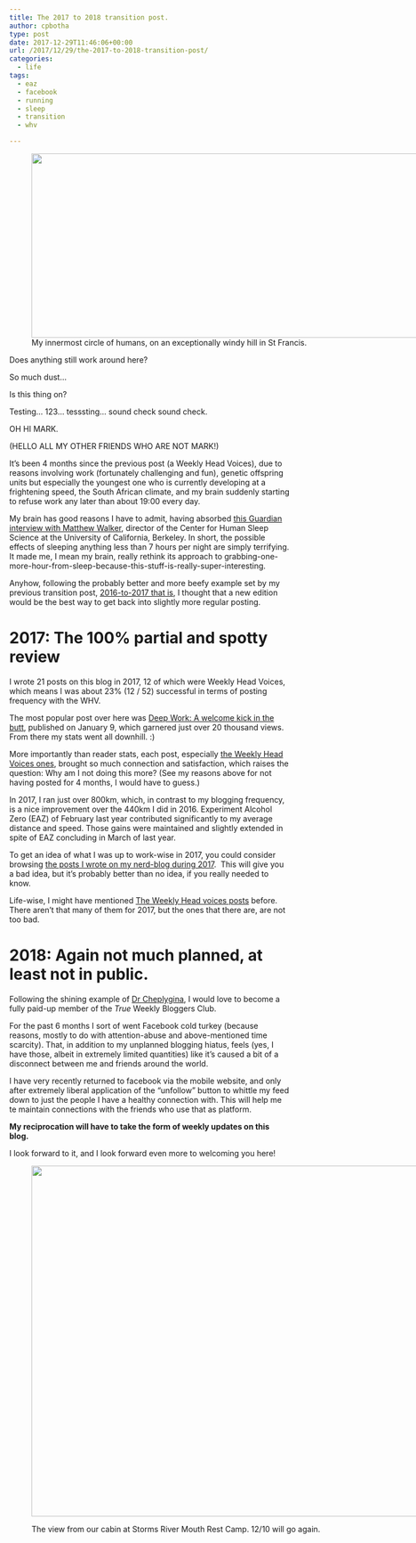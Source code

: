 ```yaml
---
title: The 2017 to 2018 transition post.
author: cpbotha
type: post
date: 2017-12-29T11:46:06+00:00
url: /2017/12/29/the-2017-to-2018-transition-post/
categories:
  - life
tags:
  - eaz
  - facebook
  - running
  - sleep
  - transition
  - whv

---
```

<figure id="attachment_2959" aria-describedby="caption-attachment-2959" style="width: 840px" class="wp-caption alignnone"><a href="https://cpbotha.net/wp-content/uploads/2017/12/IMG_2827-PANO.jpg" data-rel="lightbox-image-0" data-rl_title="" data-rl_caption="" title=""><img data-attachment-id="2959" data-permalink="https://cpbotha.net/2017/12/29/the-2017-to-2018-transition-post/img_2827-pano/" data-orig-file="https://cpbotha.net/wp-content/uploads/2017/12/IMG_2827-PANO.jpg" data-orig-size="5213,2057" data-comments-opened="1" data-image-meta="{&quot;aperture&quot;:&quot;0&quot;,&quot;credit&quot;:&quot;&quot;,&quot;camera&quot;:&quot;iPhone 6s&quot;,&quot;caption&quot;:&quot;&quot;,&quot;created_timestamp&quot;:&quot;1514221389&quot;,&quot;copyright&quot;:&quot;&quot;,&quot;focal_length&quot;:&quot;4.1500000953674&quot;,&quot;iso&quot;:&quot;0&quot;,&quot;shutter_speed&quot;:&quot;0&quot;,&quot;title&quot;:&quot;&quot;,&quot;orientation&quot;:&quot;0&quot;}" data-image-title="IMG_2827-PANO" data-image-description="" data-medium-file="https://cpbotha.net/wp-content/uploads/2017/12/IMG_2827-PANO-300x118.jpg" data-large-file="https://cpbotha.net/wp-content/uploads/2017/12/IMG_2827-PANO-1024x404.jpg" class="wp-image-2959 size-large" src="https://cpbotha.net/wp-content/uploads/2017/12/IMG_2827-PANO-1024x404.jpg" alt="" width="840" height="331" srcset="https://cpbotha.net/wp-content/uploads/2017/12/IMG_2827-PANO-1024x404.jpg 1024w, https://cpbotha.net/wp-content/uploads/2017/12/IMG_2827-PANO-300x118.jpg 300w, https://cpbotha.net/wp-content/uploads/2017/12/IMG_2827-PANO-768x303.jpg 768w, https://cpbotha.net/wp-content/uploads/2017/12/IMG_2827-PANO-1200x474.jpg 1200w" sizes="(max-width: 709px) 85vw, (max-width: 909px) 67vw, (max-width: 1362px) 62vw, 840px" /></a><figcaption id="caption-attachment-2959" class="wp-caption-text">My innermost circle of humans, on an exceptionally windy hill in St Francis.</figcaption></figure> 

Does anything still work around here?

So much dust&#8230;

Is this thing on?

Testing&#8230; 123&#8230; tesssting&#8230; sound check sound check.

OH HI MARK.

(HELLO ALL MY OTHER FRIENDS WHO ARE NOT MARK!)

It&#8217;s been 4 months since the previous post (a Weekly Head Voices), due to reasons involving work (fortunately challenging and fun), genetic offspring units but especially the youngest one who is currently developing at a frightening speed, the South African climate, and my brain suddenly starting to refuse work any later than about 19:00 every day.

My brain has good reasons I have to admit, having absorbed [this Guardian interview with Matthew Walker][1], director of the Center for Human Sleep Science at the University of California, Berkeley. In short, the possible effects of sleeping anything less than 7 hours per night are simply terrifying. It made me, I mean my brain, really rethink its approach to grabbing-one-more-hour-from-sleep-because-this-stuff-is-really-super-interesting.

Anyhow, following the probably better and more beefy example set by my previous transition post, [2016-to-2017 that is][2], I thought that a new edition would be the best way to get back into slightly more regular posting.

# 2017: The 100% partial and spotty review

I wrote 21 posts on this blog in 2017, 12 of which were Weekly Head Voices, which means I was about 23% (12 / 52) successful in terms of posting frequency with the WHV.

The most popular post over here was [Deep Work: A welcome kick in the butt][3], published on January 9, which garnered just over 20 thousand views. From there my stats went all downhill. :)

More importantly than reader stats, each post, especially [the Weekly Head Voices ones][4], brought so much connection and satisfaction, which raises the question: Why am I not doing this more? (See my reasons above for not having posted for 4 months, I would have to guess.)

In 2017, I ran just over 800km, which, in contrast to my blogging frequency, is a nice improvement over the 440km I did in 2016. Experiment Alcohol Zero (EAZ) of February last year contributed significantly to my average distance and speed. Those gains were maintained and slightly extended in spite of EAZ concluding in March of last year.

To get an idea of what I was up to work-wise in 2017, you could consider browsing [the posts I wrote on my nerd-blog during 2017][5].  This will give you a bad idea, but it&#8217;s probably better than no idea, if you really needed to know.

Life-wise, I might have mentioned [The Weekly Head voices posts][6] before. There aren&#8217;t that many of them for 2017, but the ones that there are, are not too bad.

# 2018: Again not much planned, at least not in public.

Following the shining example of [Dr Cheplygina][7], I would love to become a fully paid-up member of the _True_ Weekly Bloggers Club.

For the past 6 months I sort of went Facebook cold turkey (because reasons, mostly to do with attention-abuse and above-mentioned time scarcity). That, in addition to my unplanned blogging hiatus, feels (yes, I have those, albeit in extremely limited quantities) like it&#8217;s caused a bit of a disconnect between me and friends around the world.

I have very recently returned to facebook via the mobile website, and only after extremely liberal application of the &#8220;unfollow&#8221; button to whittle my feed down to just the people I have a healthy connection with. This will help me te maintain connections with the friends who use that as platform.

**My reciprocation will have to take the form of weekly updates on this blog.**

I look forward to it, and I look forward even more to welcoming you here!<figure id="attachment_2960" aria-describedby="caption-attachment-2960" style="width: 840px" class="wp-caption alignnone"><a href="https://cpbotha.net/wp-content/uploads/2017/12/IMG_2669.jpg" data-rel="lightbox-image-1" data-rl_title="" data-rl_caption="" title="">

<img data-attachment-id="2960" data-permalink="https://cpbotha.net/2017/12/29/the-2017-to-2018-transition-post/img_2669/" data-orig-file="https://cpbotha.net/wp-content/uploads/2017/12/IMG_2669.jpg" data-orig-size="4032,3024" data-comments-opened="1" data-image-meta="{&quot;aperture&quot;:&quot;2.2&quot;,&quot;credit&quot;:&quot;&quot;,&quot;camera&quot;:&quot;iPhone 6s&quot;,&quot;caption&quot;:&quot;&quot;,&quot;created_timestamp&quot;:&quot;1513452538&quot;,&quot;copyright&quot;:&quot;&quot;,&quot;focal_length&quot;:&quot;4.15&quot;,&quot;iso&quot;:&quot;25&quot;,&quot;shutter_speed&quot;:&quot;0.03030303030303&quot;,&quot;title&quot;:&quot;&quot;,&quot;orientation&quot;:&quot;1&quot;}" data-image-title="IMG_2669" data-image-description="" data-medium-file="https://cpbotha.net/wp-content/uploads/2017/12/IMG_2669-300x225.jpg" data-large-file="https://cpbotha.net/wp-content/uploads/2017/12/IMG_2669-1024x768.jpg" class="wp-image-2960 size-large" src="https://cpbotha.net/wp-content/uploads/2017/12/IMG_2669-1024x768.jpg" alt="" width="840" height="630" srcset="https://cpbotha.net/wp-content/uploads/2017/12/IMG_2669-1024x768.jpg 1024w, https://cpbotha.net/wp-content/uploads/2017/12/IMG_2669-300x225.jpg 300w, https://cpbotha.net/wp-content/uploads/2017/12/IMG_2669-768x576.jpg 768w, https://cpbotha.net/wp-content/uploads/2017/12/IMG_2669-1200x900.jpg 1200w" sizes="(max-width: 709px) 85vw, (max-width: 909px) 67vw, (max-width: 1362px) 62vw, 840px" /></a><figcaption id="caption-attachment-2960" class="wp-caption-text">The view from our cabin at Storms River Mouth Rest Camp. 12/10 will go again.</figcaption></figure>

 [1]: https://www.theguardian.com/lifeandstyle/2017/sep/24/why-lack-of-sleep-health-worst-enemy-matthew-walker-why-we-sleep
 [2]: /2017/01/05/the-2016-to-2017-transition-post/
 [3]: https://cpbotha.net/2017/01/09/deep-work-a-welcome-kick-in-the-butt/
 [4]: https://cpbotha.net/category/weekly-head-voices/
 [5]: https://vxlabs.com/2017/
 [6]: /category/weekly-head-voices/
 [7]: http://www.veronikach.com/progress-reports/year-of-blogging/
